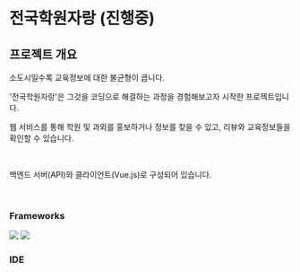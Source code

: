 # 전국학원자랑 (진행중)

## 프로젝트 개요
소도시일수록 교육정보에 대한 불균형이 큽니다.

'전국학원자랑'은 그것을 코딩으로 해결하는 과정을 경험해보고자 시작한 프로젝트입니다.

웹 서비스를 통해 학원 및 과외를 홍보하거나 정보를 찾을 수 있고, 리뷰와 교육정보들을 확인할 수 있습니다.

<br>

백엔드 서버(API)와 클라이언트(Vue.js)로 구성되어 있습니다.

<br>

### Frameworks

<img src="https://img.shields.io/badge/Spring Boot-6DB33F?style=flat-square&logo=Spring Boot&logoColor=white"/> <img src="https://img.shields.io/badge/Vue.js-4FC08D?style=flat-square&logo=Vue.js&logoColor=white"/> 


### IDE

<img alt="" src ="https://img.shields.io/badge/VSCode-007ACC.svg?&style=flat&logo=Visual Studio Code&logoColor=white"/> <img alt="" src ="https://img.shields.io/badge/IntelliJ-000000.svg?&style=flat&logo=IntelliJ IDEA&logoColor=white"/>
